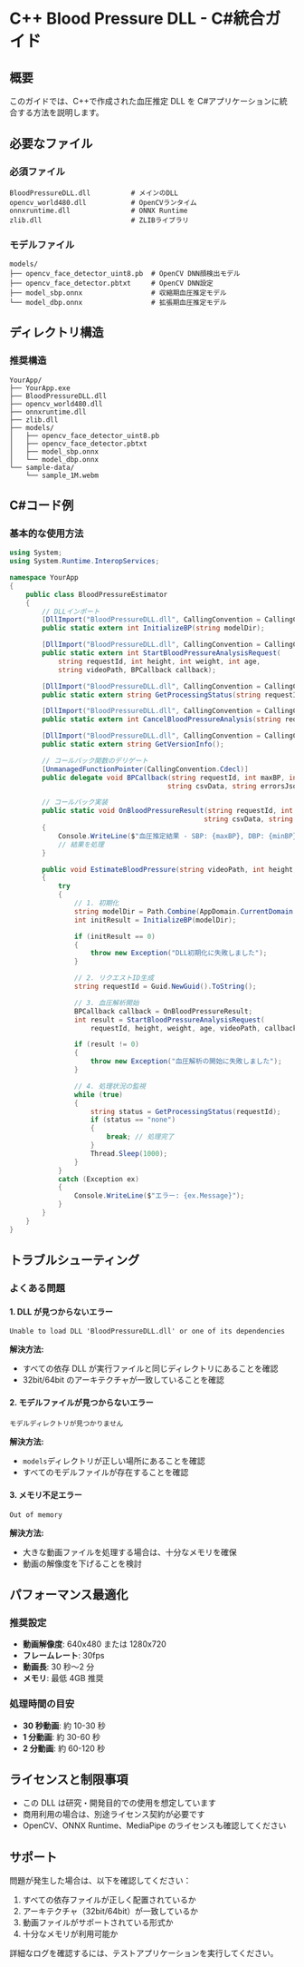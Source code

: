 # C++ Blood Pressure DLL - C#統合ガイド

## 概要

このガイドでは、C++で作成された血圧推定 DLL を C#アプリケーションに統合する方法を説明します。

## 必要なファイル

### 必須ファイル

```
BloodPressureDLL.dll          # メインのDLL
opencv_world480.dll           # OpenCVランタイム
onnxruntime.dll               # ONNX Runtime
zlib.dll                      # ZLIBライブラリ
```

### モデルファイル

```
models/
├── opencv_face_detector_uint8.pb  # OpenCV DNN顔検出モデル
├── opencv_face_detector.pbtxt     # OpenCV DNN設定
├── model_sbp.onnx                 # 収縮期血圧推定モデル
└── model_dbp.onnx                 # 拡張期血圧推定モデル
```

## ディレクトリ構造

### 推奨構造

```
YourApp/
├── YourApp.exe
├── BloodPressureDLL.dll
├── opencv_world480.dll
├── onnxruntime.dll
├── zlib.dll
├── models/
│   ├── opencv_face_detector_uint8.pb
│   ├── opencv_face_detector.pbtxt
│   ├── model_sbp.onnx
│   └── model_dbp.onnx
└── sample-data/
    └── sample_1M.webm
```

## C#コード例

### 基本的な使用方法

```csharp
using System;
using System.Runtime.InteropServices;

namespace YourApp
{
    public class BloodPressureEstimator
    {
        // DLLインポート
        [DllImport("BloodPressureDLL.dll", CallingConvention = CallingConvention.Cdecl)]
        public static extern int InitializeBP(string modelDir);

        [DllImport("BloodPressureDLL.dll", CallingConvention = CallingConvention.Cdecl)]
        public static extern int StartBloodPressureAnalysisRequest(
            string requestId, int height, int weight, int age,
            string videoPath, BPCallback callback);

        [DllImport("BloodPressureDLL.dll", CallingConvention = CallingConvention.Cdecl)]
        public static extern string GetProcessingStatus(string requestId);

        [DllImport("BloodPressureDLL.dll", CallingConvention = CallingConvention.Cdecl)]
        public static extern int CancelBloodPressureAnalysis(string requestId);

        [DllImport("BloodPressureDLL.dll", CallingConvention = CallingConvention.Cdecl)]
        public static extern string GetVersionInfo();

        // コールバック関数のデリゲート
        [UnmanagedFunctionPointer(CallingConvention.Cdecl)]
        public delegate void BPCallback(string requestId, int maxBP, int minBP,
                                       string csvData, string errorsJson);

        // コールバック実装
        public static void OnBloodPressureResult(string requestId, int maxBP, int minBP,
                                                string csvData, string errorsJson)
        {
            Console.WriteLine($"血圧推定結果 - SBP: {maxBP}, DBP: {minBP}");
            // 結果を処理
        }

        public void EstimateBloodPressure(string videoPath, int height, int weight, int age)
        {
            try
            {
                // 1. 初期化
                string modelDir = Path.Combine(AppDomain.CurrentDomain.BaseDirectory, "models");
                int initResult = InitializeBP(modelDir);

                if (initResult == 0)
                {
                    throw new Exception("DLL初期化に失敗しました");
                }

                // 2. リクエストID生成
                string requestId = Guid.NewGuid().ToString();

                // 3. 血圧解析開始
                BPCallback callback = OnBloodPressureResult;
                int result = StartBloodPressureAnalysisRequest(
                    requestId, height, weight, age, videoPath, callback);

                if (result != 0)
                {
                    throw new Exception("血圧解析の開始に失敗しました");
                }

                // 4. 処理状況の監視
                while (true)
                {
                    string status = GetProcessingStatus(requestId);
                    if (status == "none")
                    {
                        break; // 処理完了
                    }
                    Thread.Sleep(1000);
                }
            }
            catch (Exception ex)
            {
                Console.WriteLine($"エラー: {ex.Message}");
            }
        }
    }
}
```

## トラブルシューティング

### よくある問題

#### 1. DLL が見つからないエラー

```
Unable to load DLL 'BloodPressureDLL.dll' or one of its dependencies
```

**解決方法:**

- すべての依存 DLL が実行ファイルと同じディレクトリにあることを確認
- 32bit/64bit のアーキテクチャが一致していることを確認

#### 2. モデルファイルが見つからないエラー

```
モデルディレクトリが見つかりません
```

**解決方法:**

- `models`ディレクトリが正しい場所にあることを確認
- すべてのモデルファイルが存在することを確認

#### 3. メモリ不足エラー

```
Out of memory
```

**解決方法:**

- 大きな動画ファイルを処理する場合は、十分なメモリを確保
- 動画の解像度を下げることを検討

## パフォーマンス最適化

### 推奨設定

- **動画解像度**: 640x480 または 1280x720
- **フレームレート**: 30fps
- **動画長**: 30 秒〜2 分
- **メモリ**: 最低 4GB 推奨

### 処理時間の目安

- **30 秒動画**: 約 10-30 秒
- **1 分動画**: 約 30-60 秒
- **2 分動画**: 約 60-120 秒

## ライセンスと制限事項

- この DLL は研究・開発目的での使用を想定しています
- 商用利用の場合は、別途ライセンス契約が必要です
- OpenCV、ONNX Runtime、MediaPipe のライセンスも確認してください

## サポート

問題が発生した場合は、以下を確認してください：

1. すべての依存ファイルが正しく配置されているか
2. アーキテクチャ（32bit/64bit）が一致しているか
3. 動画ファイルがサポートされている形式か
4. 十分なメモリが利用可能か

詳細なログを確認するには、テストアプリケーションを実行してください。
